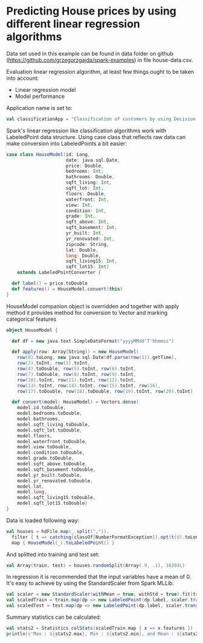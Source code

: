 # Predicting House prices by using different linear regression algorithms

Data set used in this example can be found in data folder on github (https://github.com/grzegorzgajda/spark-examples) in file house-data.csv.

Evaluation linear regression algorithm, at least few things ought to be taken into account:
* Linear regression model 
* Model performance

Application name is set to:

```scala
val classificationApp = "Classification of customers by using Decision Tree"
```
Spark's linear regression like classification algorithms work with LabeledPoint data structure.
Using case class that reflects raw data can make conversion into LabeledPoints a bit easier:
```scala
case class HouseModel(id: Long,
                      date: java.sql.Date,
                      price: Double,
                      bedrooms: Int,
                      bathrooms: Double,
                      sqft_living: Int,
                      sqft_lot: Int,
                      floors: Double,
                      waterfront: Int,
                      view: Int,
                      condition: Int,
                      grade: Int,
                      sqft_above: Int,
                      sqft_basement: Int,
                      yr_built: Int,
                      yr_renovated: Int,
                      zipcode: String,
                      lat: Double,
                      long: Double,
                      sqft_living15: Int,
                      sqft_lot15: Int)
    extends LabeledPointConverter {

  def label() = price.toDouble
  def features() = HouseModel.convert(this)
}
```
HouseModel companion object is overridden and together with apply method it provides method for conversion to Vector and marking categorical features
```scala
object HouseModel {

  def df = new java.text.SimpleDateFormat("yyyyMMdd'T'hhmmss")

  def apply(row: Array[String]) = new HouseModel(
    row(0).toLong, new java.sql.Date(df.parse(row(1)).getTime),
    row(2).toInt, row(3).toInt,
    row(4).toDouble, row(5).toInt, row(6).toInt,
    row(7).toDouble, row(8).toInt, row(9).toInt,
    row(10).toInt, row(11).toInt, row(12).toInt,
    row(13).toInt, row(14).toInt, row(15).toInt, row(16),
    row(17).toDouble, row(18).toDouble, row(19).toInt, row(20).toInt)

  def convert(model: HouseModel) = Vectors.dense(
    model.id.toDouble,
    model.bedrooms.toDouble,
    model.bathrooms,
    model.sqft_living.toDouble,
    model.sqft_lot.toDouble,
    model.floors,
    model.waterfront.toDouble,
    model.view.toDouble,
    model.condition.toDouble,
    model.grade.toDouble,
    model.sqft_above.toDouble,
    model.sqft_basement.toDouble,
    model.yr_built.toDouble,
    model.yr_renovated.toDouble,
    model.lat,
    model.long,
    model.sqft_living15.toDouble,
    model.sqft_lot15.toDouble)
}
```

Data is loaded following way:
```scala
val houses = hdFile.map(_.split(",")).
  filter { t => catching(classOf[NumberFormatException]).opt(t(0).toLong).isDefined }.
  map { HouseModel(_).toLabeledPoint() }
```
And splitted into training and test set:
```scala
val Array(train, test) = houses.randomSplit(Array(.9, .1), 10204L)
```
In regression it is recommended that the input variables have a mean of 0. It's easy to achieve by using the StandardScaler from Spark MLLib.

```scala
val scaler = new StandardScaler(withMean = true, withStd = true).fit(train.map(dp => dp.features))
val scaledTrain = train.map(dp => new LabeledPoint(dp.label, scaler.transform(dp.features))).cache()
val scaledTest = test.map(dp => new LabeledPoint(dp.label, scaler.transform(dp.features))).cache()
```
Summary statistics can be calculated:
```scala
val stats2 = Statistics.colStats(scaledTrain.map { x => x.features })
println(s"Max : ${stats2.max}, Min : ${stats2.min}, and Mean : ${stats2.mean} and Variance : ${stats2.variance}")
```
